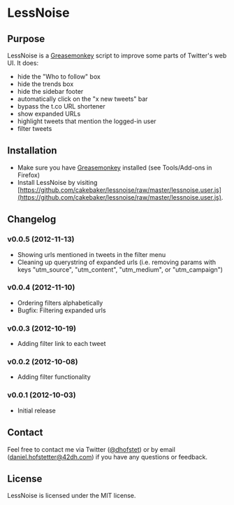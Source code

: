# LessNoise

## Purpose

LessNoise is a [Greasemonkey](http://www.greasespot.net/) script to improve some parts of Twitter's web UI. It does:

* hide the "Who to follow" box
* hide the trends box
* hide the sidebar footer
* automatically click on the "x new tweets" bar
* bypass the t.co URL shortener
* show expanded URLs
* highlight tweets that mention the logged-in user
* filter tweets

## Installation

* Make sure you have [Greasemonkey](http://www.greasespot.net/) installed (see Tools/Add-ons in Firefox)
* Install LessNoise by visiting [https://github.com/cakebaker/lessnoise/raw/master/lessnoise.user.js](https://github.com/cakebaker/lessnoise/raw/master/lessnoise.user.js).

## Changelog

### v0.0.5 (2012-11-13)

* Showing urls mentioned in tweets in the filter menu
* Cleaning up querystring of expanded urls (i.e. removing params with keys "utm_source", "utm_content", "utm_medium", or "utm_campaign")

### v0.0.4 (2012-11-10)

* Ordering filters alphabetically
* Bugfix: Filtering expanded urls

### v0.0.3 (2012-10-19)

* Adding filter link to each tweet

### v0.0.2 (2012-10-08)

* Adding filter functionality

### v0.0.1 (2012-10-03)

* Initial release

## Contact

Feel free to contact me via Twitter ([@dhofstet](https://twitter.com/dhofstet)) or by email (daniel.hofstetter@42dh.com) if you have any questions or feedback.

## License

LessNoise is licensed under the MIT license.
